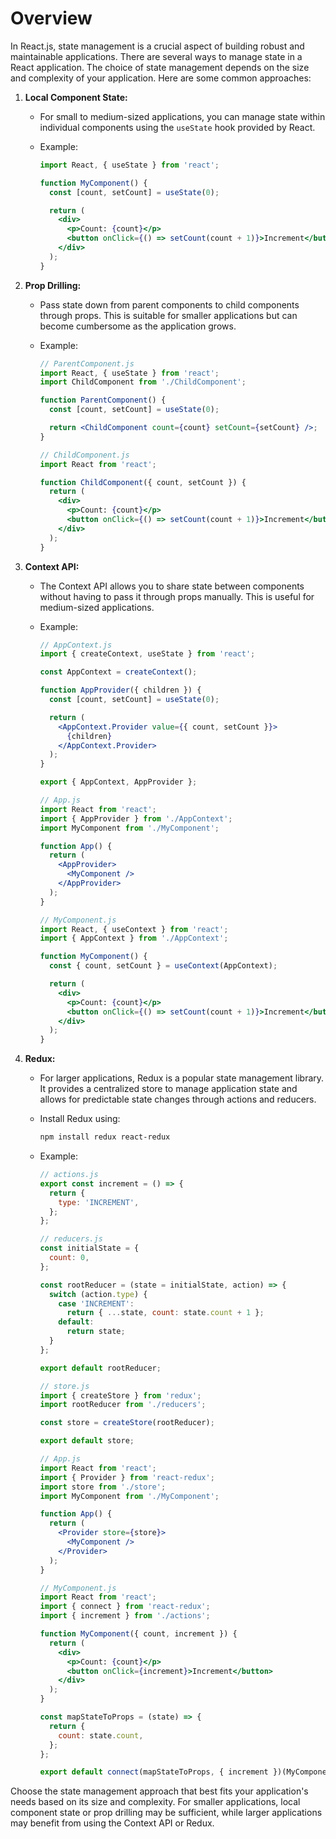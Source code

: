 # Overview

In React.js, state management is a crucial aspect of building robust and maintainable applications. There are several ways to manage state in a React application. The choice of state management depends on the size and complexity of your application. Here are some common approaches:

1. **Local Component State:**
   - For small to medium-sized applications, you can manage state within individual components using the `useState` hook provided by React.
   - Example:

     ```jsx
     import React, { useState } from 'react';

     function MyComponent() {
       const [count, setCount] = useState(0);

       return (
         <div>
           <p>Count: {count}</p>
           <button onClick={() => setCount(count + 1)}>Increment</button>
         </div>
       );
     }
     ```

2. **Prop Drilling:**
   - Pass state down from parent components to child components through props. This is suitable for smaller applications but can become cumbersome as the application grows.
   - Example:

     ```jsx
     // ParentComponent.js
     import React, { useState } from 'react';
     import ChildComponent from './ChildComponent';

     function ParentComponent() {
       const [count, setCount] = useState(0);

       return <ChildComponent count={count} setCount={setCount} />;
     }

     // ChildComponent.js
     import React from 'react';

     function ChildComponent({ count, setCount }) {
       return (
         <div>
           <p>Count: {count}</p>
           <button onClick={() => setCount(count + 1)}>Increment</button>
         </div>
       );
     }
     ```

3. **Context API:**
   - The Context API allows you to share state between components without having to pass it through props manually. This is useful for medium-sized applications.
   - Example:

     ```jsx
     // AppContext.js
     import { createContext, useState } from 'react';

     const AppContext = createContext();

     function AppProvider({ children }) {
       const [count, setCount] = useState(0);

       return (
         <AppContext.Provider value={{ count, setCount }}>
           {children}
         </AppContext.Provider>
       );
     }

     export { AppContext, AppProvider };
     ```

     ```jsx
     // App.js
     import React from 'react';
     import { AppProvider } from './AppContext';
     import MyComponent from './MyComponent';

     function App() {
       return (
         <AppProvider>
           <MyComponent />
         </AppProvider>
       );
     }
     ```

     ```jsx
     // MyComponent.js
     import React, { useContext } from 'react';
     import { AppContext } from './AppContext';

     function MyComponent() {
       const { count, setCount } = useContext(AppContext);

       return (
         <div>
           <p>Count: {count}</p>
           <button onClick={() => setCount(count + 1)}>Increment</button>
         </div>
       );
     }
     ```

4. **Redux:**
   - For larger applications, Redux is a popular state management library. It provides a centralized store to manage application state and allows for predictable state changes through actions and reducers.
   - Install Redux using:

     ```bash
     npm install redux react-redux
     ```
   
   - Example:

     ```jsx
     // actions.js
     export const increment = () => {
       return {
         type: 'INCREMENT',
       };
     };

     // reducers.js
     const initialState = {
       count: 0,
     };

     const rootReducer = (state = initialState, action) => {
       switch (action.type) {
         case 'INCREMENT':
           return { ...state, count: state.count + 1 };
         default:
           return state;
       }
     };

     export default rootReducer;
     ```

     ```jsx
     // store.js
     import { createStore } from 'redux';
     import rootReducer from './reducers';

     const store = createStore(rootReducer);

     export default store;
     ```

     ```jsx
     // App.js
     import React from 'react';
     import { Provider } from 'react-redux';
     import store from './store';
     import MyComponent from './MyComponent';

     function App() {
       return (
         <Provider store={store}>
           <MyComponent />
         </Provider>
       );
     }
     ```

     ```jsx
     // MyComponent.js
     import React from 'react';
     import { connect } from 'react-redux';
     import { increment } from './actions';

     function MyComponent({ count, increment }) {
       return (
         <div>
           <p>Count: {count}</p>
           <button onClick={increment}>Increment</button>
         </div>
       );
     }

     const mapStateToProps = (state) => {
       return {
         count: state.count,
       };
     };

     export default connect(mapStateToProps, { increment })(MyComponent);
     ```

Choose the state management approach that best fits your application's needs based on its size and complexity. For smaller applications, local component state or prop drilling may be sufficient, while larger applications may benefit from using the Context API or Redux.